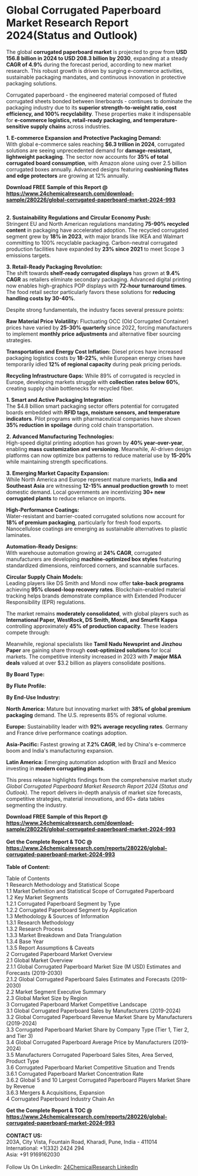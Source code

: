<h1>Global Corrugated Paperboard Market Research Report 2024(Status and Outlook)</h1><p>The global <strong>corrugated paperboard market</strong> is projected to grow from <strong>USD 156.8 billion in 2024 to USD 208.3 billion by 2030</strong>, expanding at a steady <strong>CAGR of 4.9%</strong> during the forecast period, according to new market research. This robust growth is driven by surging e-commerce activities, sustainable packaging mandates, and continuous innovation in protective packaging solutions.</p><p>Corrugated paperboard - the engineered material composed of fluted corrugated sheets bonded between linerboards - continues to dominate the packaging industry due to its <strong>superior strength-to-weight ratio, cost efficiency, and 100% recyclability</strong>. These properties make it indispensable for <strong>e-commerce logistics, retail-ready packaging, and temperature-sensitive supply chains</strong> across industries.</p><p><strong>1. E-commerce Expansion and Protective Packaging Demand:</strong><br>
With global e-commerce sales reaching <strong>$6.3 trillion in 2024</strong>, corrugated solutions are seeing unprecedented demand for <strong>damage-resistant, lightweight packaging</strong>. The sector now accounts for <strong>35% of total corrugated board consumption</strong>, with Amazon alone using over 2.5 billion corrugated boxes annually. Advanced designs featuring <strong>cushioning flutes and edge protectors</strong> are growing at 12% annually.</p><div><b>Download FREE Sample of this Report @ 
            <a href="https://www.24chemicalresearch.com/download-sample/280226/global-corrugated-paperboard-market-2024-993">
            https://www.24chemicalresearch.com/download-sample/280226/global-corrugated-paperboard-market-2024-993</a></b></div><br><p><strong>2. Sustainability Regulations and Circular Economy Push:</strong><br>
Stringent EU and North American regulations mandating <strong>75-90% recycled content</strong> in packaging have accelerated adoption. The recycled corrugated segment grew by <strong>18% in 2023</strong>, with major brands like IKEA and Walmart committing to 100% recyclable packaging. Carbon-neutral corrugated production facilities have expanded by <strong>23% since 2021</strong> to meet Scope 3 emissions targets.</p><p><strong>3. Retail-Ready Packaging Revolution:</strong><br>
The shift towards <strong>shelf-ready corrugated displays</strong> has grown at <strong>9.4% CAGR</strong> as retailers eliminate secondary packaging. Advanced digital printing now enables high-graphics POP displays with <strong>72-hour turnaround times</strong>. The food retail sector particularly favors these solutions for <strong>reducing handling costs by 30-40%</strong>.</p><p>Despite strong fundamentals, the industry faces several pressure points:</p><p><strong>Raw Material Price Volatility:</strong> Fluctuating OCC (Old Corrugated Container) prices have varied by <strong>25-30% quarterly</strong> since 2022, forcing manufacturers to implement <strong>monthly price adjustments</strong> and alternative fiber sourcing strategies.</p><p><strong>Transportation and Energy Cost Inflation:</strong> Diesel prices have increased packaging logistics costs by <strong>18-22%</strong>, while European energy crises have temporarily idled <strong>12% of regional capacity</strong> during peak pricing periods.</p><p><strong>Recycling Infrastructure Gaps:</strong> While 89% of corrugated is recycled in Europe, developing markets struggle with <strong>collection rates below 60%</strong>, creating supply chain bottlenecks for recycled fiber.</p><p><strong>1. Smart and Active Packaging Integration:</strong><br>
The $4.8 billion smart packaging sector offers potential for corrugated boards embedded with <strong>RFID tags, moisture sensors, and temperature indicators</strong>. Pilot programs with pharmaceutical companies have shown <strong>35% reduction in spoilage</strong> during cold chain transportation.</p><p><strong>2. Advanced Manufacturing Technologies:</strong><br>
High-speed digital printing adoption has grown by <strong>40% year-over-year</strong>, enabling <strong>mass customization and versioning</strong>. Meanwhile, AI-driven design platforms can now optimize box patterns to reduce material use by <strong>15-20%</strong> while maintaining strength specifications.</p><p><strong>3. Emerging Market Capacity Expansion:</strong><br>
While North America and Europe represent mature markets, <strong>India and Southeast Asia</strong> are witnessing <strong>12-15% annual production growth</strong> to meet domestic demand. Local governments are incentivizing <strong>30+ new corrugated plants</strong> to reduce reliance on imports.</p><p><strong>High-Performance Coatings:</strong><br>
	Water-resistant and barrier-coated corrugated solutions now account for <strong>18% of premium packaging</strong>, particularly for fresh food exports. Nanocellulose coatings are emerging as sustainable alternatives to plastic laminates.</p><p><strong>Automation-Ready Designs:</strong><br>
	With warehouse automation growing at <strong>24% CAGR</strong>, corrugated manufacturers are developing <strong>machine-optimized box styles</strong> featuring standardized dimensions, reinforced corners, and scannable surfaces.</p><p><strong>Circular Supply Chain Models:</strong><br>
	Leading players like DS Smith and Mondi now offer <strong>take-back programs</strong> achieving <strong>95% closed-loop recovery rates</strong>. Blockchain-enabled material tracking helps brands demonstrate compliance with Extended Producer Responsibility (EPR) regulations.</p><p>The market remains <strong>moderately consolidated</strong>, with global players such as <strong>International Paper, WestRock, DS Smith, Mondi, and Smurfit Kappa</strong> controlling approximately <strong>45% of production capacity</strong>. These leaders compete through:</p><p>Meanwhile, regional specialists like <strong>Tamil Nadu Newsprint and Jinzhou Paper</strong> are gaining share through <strong>cost-optimized solutions</strong> for local markets. The competitive intensity increased in 2023 with <strong>7 major M&amp;A deals</strong> valued at over $3.2 billion as players consolidate positions.</p><p><strong>By Board Type:</strong></p><p><strong>By Flute Profile:</strong></p><p><strong>By End-Use Industry:</strong></p><p><strong>North America:</strong> Mature but innovating market with <strong>38% of global premium packaging</strong> demand. The U.S. represents 85% of regional volume.</p><p><strong>Europe:</strong> Sustainability leader with <strong>92% average recycling rates</strong>. Germany and France drive performance coatings adoption.</p><p><strong>Asia-Pacific:</strong> Fastest growing at <strong>7.2% CAGR</strong>, led by China's e-commerce boom and India's manufacturing expansion.</p><p><strong>Latin America:</strong> Emerging automation adoption with Brazil and Mexico investing in <strong>modern corrugating plants</strong>.</p><p>This press release highlights findings from the comprehensive market study <em>Global Corrugated Paperboard Market Research Report 2024 (Status and Outlook)</em>. The report delivers in-depth analysis of market size forecasts, competitive strategies, material innovations, and 60+ data tables segmenting the industry.</p><div><b>Download FREE Sample of this Report @ 
            <a href="https://www.24chemicalresearch.com/download-sample/280226/global-corrugated-paperboard-market-2024-993">
            https://www.24chemicalresearch.com/download-sample/280226/global-corrugated-paperboard-market-2024-993</a></b></div><br><div><b>Get the Complete Report & TOC @ 
            <a href="https://www.24chemicalresearch.com/reports/280226/global-corrugated-paperboard-market-2024-993">
            https://www.24chemicalresearch.com/reports/280226/global-corrugated-paperboard-market-2024-993</a></b></div><br>
            <b>Table of Content:</b><p>Table of Contents<br />
 1 Research Methodology and Statistical Scope<br />
 1.1 Market Definition and Statistical Scope of Corrugated Paperboard<br />
 1.2 Key Market Segments<br />
 1.2.1 Corrugated Paperboard Segment by Type<br />
 1.2.2 Corrugated Paperboard Segment by Application<br />
 1.3 Methodology & Sources of Information<br />
 1.3.1 Research Methodology<br />
 1.3.2 Research Process<br />
 1.3.3 Market Breakdown and Data Triangulation<br />
 1.3.4 Base Year<br />
 1.3.5 Report Assumptions & Caveats<br />
 2 Corrugated Paperboard Market Overview<br />
 2.1 Global Market Overview<br />
 2.1.1 Global Corrugated Paperboard Market Size (M USD) Estimates and Forecasts (2019-2030)<br />
 2.1.2 Global Corrugated Paperboard Sales Estimates and Forecasts (2019-2030)<br />
 2.2 Market Segment Executive Summary<br />
 2.3 Global Market Size by Region<br />
 3 Corrugated Paperboard Market Competitive Landscape<br />
 3.1 Global Corrugated Paperboard Sales by Manufacturers (2019-2024)<br />
 3.2 Global Corrugated Paperboard Revenue Market Share by Manufacturers (2019-2024)<br />
 3.3 Corrugated Paperboard Market Share by Company Type (Tier 1, Tier 2, and Tier 3)<br />
 3.4 Global Corrugated Paperboard Average Price by Manufacturers (2019-2024)<br />
 3.5 Manufacturers Corrugated Paperboard Sales Sites, Area Served, Product Type<br />
 3.6 Corrugated Paperboard Market Competitive Situation and Trends<br />
 3.6.1 Corrugated Paperboard Market Concentration Rate<br />
 3.6.2 Global 5 and 10 Largest Corrugated Paperboard Players Market Share by Revenue<br />
 3.6.3 Mergers & Acquisitions, Expansion<br />
 4 Corrugated Paperboard Industry Chain An</p><div><b>Get the Complete Report & TOC @ 
            <a href="https://www.24chemicalresearch.com/reports/280226/global-corrugated-paperboard-market-2024-993">
            https://www.24chemicalresearch.com/reports/280226/global-corrugated-paperboard-market-2024-993</a></b></div><br><b>CONTACT US:</b><br>
            203A, City Vista, Fountain Road, Kharadi, Pune, India - 411014<br>
            International: +1(332) 2424 294<br>
            Asia: +91 9169162030 <br><br>
            Follow Us On LinkedIn: <a href="https://www.linkedin.com/company/24chemicalresearch/">24ChemicalResearch LinkedIn</a>